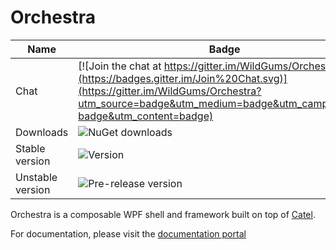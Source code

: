 Orchestra
=========

Name|Badge
---|---
Chat|[![Join the chat at https://gitter.im/WildGums/Orchestra](https://badges.gitter.im/Join%20Chat.svg)](https://gitter.im/WildGums/Orchestra?utm_source=badge&utm_medium=badge&utm_campaign=pr-badge&utm_content=badge)
Downloads|![NuGet downloads](https://img.shields.io/nuget/dt/orchestra.core.svg)
Stable version|![Version](https://img.shields.io/nuget/v/orchestra.core.svg)
Unstable version|![Pre-release version](https://img.shields.io/nuget/vpre/orchestra.core.svg)

Orchestra is a composable WPF shell and framework built on top of [Catel](http://www.catelproject.com).

For documentation, please visit the [documentation portal](http://opensource.wildgums.com)
